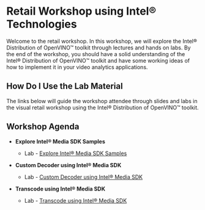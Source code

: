 # Retail Workshop using Intel® Technologies
Welcome to the retail workshop. In this workshop, we will explore the Intel® Distribution of OpenVINO™ toolkit through lectures and hands on labs. By the end of the workshop, you should have a solid understanding of the Intel® Distribution of OpenVINO™ toolkit and have some working ideas of how to implement it in your video analytics applications.
## How Do I Use the Lab Material
The links below will guide the workshop attendee through slides and labs in the visual retail workshop using the Intel® Distribution of OpenVINO™ toolkit.

## Workshop Agenda
* **Explore Intel® Media SDK Samples**
    - Lab - [Explore Intel® Media SDK Samples](./Explore_Intel®_Media_SDK_Samples.md)


* **Custom Decoder using Intel® Media SDK**
  - Lab - [Custom Decoder using Intel® Media SDK ](./Custom_Decoder_using_Intel®_Media_SDK.md)


* **Transcode using Intel® Media SDK**
  - Lab - [Transcode using Intel® Media SDK ](./Transcode_using_Intel®_Media_SDK.md)
